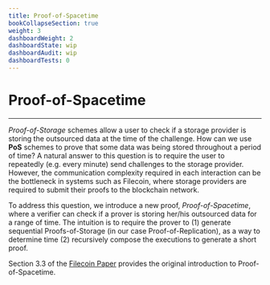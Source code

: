 ```yaml
---
title: Proof-of-Spacetime
bookCollapseSection: true
weight: 3
dashboardWeight: 2
dashboardState: wip
dashboardAudit: wip
dashboardTests: 0
---
```


# Proof-of-Spacetime
---
_Proof-of-Storage_ schemes allow a user to check if a storage provider is storing the outsourced data at the time
of the challenge. How can we use **PoS** schemes to prove that some data was being stored throughout a period
of time? A natural answer to this question is to require the user to repeatedly (e.g. every minute) send
challenges to the storage provider. However, the communication complexity required in each interaction can
be the bottleneck in systems such as Filecoin, where storage providers are required to submit their proofs to
the blockchain network.

To address this question, we introduce a new proof, _Proof-of-Spacetime_, where a verifier can check if a prover
is storing her/his outsourced data for a range of time. The intuition is to require the prover to (1) generate
sequential Proofs-of-Storage (in our case Proof-of-Replication), as a way to determine time (2) recursively
compose the executions to generate a short proof.

Section 3.3 of the [Filecoin Paper](https://filecoin.io/filecoin.pdf) provides the original introduction to Proof-of-Spacetime.
